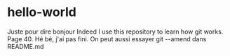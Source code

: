 # hello-world
Juste pour dire bonjour 
Indeed
I use this repository to learn how git works.
Page 40. Hé bé, j'ai pas fini.
On peut aussi essayer git --amend dans README.md





